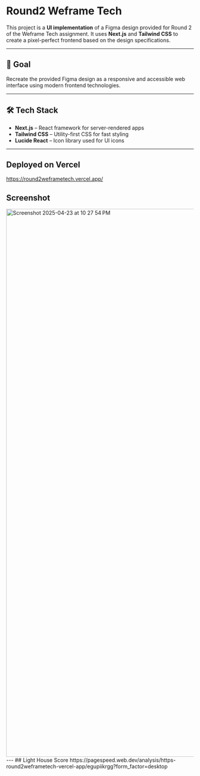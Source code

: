 # Round2 Weframe Tech 

This project is a **UI implementation** of a Figma design provided for Round 2 of the Weframe Tech assignment. It uses **Next.js** and **Tailwind CSS** to create a pixel-perfect frontend based on the design specifications.

---

## 🎨 Goal

Recreate the provided Figma design as a responsive and accessible web interface using modern frontend technologies.

---

## 🛠️ Tech Stack

- **Next.js** – React framework for server-rendered apps  
- **Tailwind CSS** – Utility-first CSS for fast styling  
- **Lucide React** – Icon library used for UI icons

---
## Deployed on Vercel
https://round2weframetech.vercel.app/

## Screenshot
<img width="1470" alt="Screenshot 2025-04-23 at 10 27 54 PM" src="https://github.com/user-attachments/assets/349ac7b2-7530-4b0a-a326-c978ba5bac67" />
---
## Light House Score
https://pagespeed.web.dev/analysis/https-round2weframetech-vercel-app/egupiikrgg?form_factor=desktop


